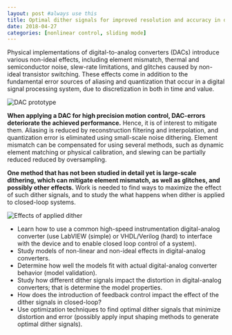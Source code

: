 ```yaml
---
layout: post #always use this
title: Optimal dither signals for improved resolution and accuracy in digital-analog converters used for closed-loop control
date: 2018-04-27
categories: [nonlinear control, sliding mode]
---
```


Physical implementations of digital-to-analog converters (DACs) introduce various non-ideal effects, including element mismatch, thermal and semiconductor noise, slew-rate limitations, and glitches caused by non-ideal transistor switching. These effects come in addition to the fundamental error sources of aliasing and quantization that occur in a digital signal processing system, due to discretization in both in time and value.

![DAC prototype]({{site.baseurl}}/assets/prototype_dac.jpg "DAC prototype")

**When applying a DAC for high precision motion control, DAC-errors deteriorate the achieved performance.** Hence, it is of interest to mitigate them. Aliasing is reduced by reconstruction filtering and interpolation, and quantization error is eliminated using small-scale noise dithering. Element mismatch can be compensated for using several methods, such as dynamic element matching or physical calibration, and slewing can be partially reduced reduced by oversampling.

**One method that has not been studied in detail yet is large-scale dithering, which can mitigate element mismatch, as well as glitches, and possibly other effects.** Work is needed to find ways to maximize the effect of such dither signals, and to study the what happens when dither is applied to closed-loop systems.

![Effects of applied dither]({{site.baseurl}}/assets/dither_effects.png "Effects of applied dither")

* Learn how to use a common high-speed instrumentation digital-analog converter (use LabVIEW (simple) or VHDL/Verilog (hard) to interface with the device and to enable closed loop control of a system).
* Study models of non-linear and non-ideal effects in digital-analog converters.
* Determine how well the models fit with actual digital-analog converter behavior (model validation).
* Study how different dither signals impact the distortion in digital-analog converters; that is determine the model properties.
* How does the introduction of feedback control impact the effect of the dither signals in closed-loop?
* Use optimization techniques to find optimal dither signals that minimize distortion and error (possibly apply input shaping methods to generate optimal dither signals).

